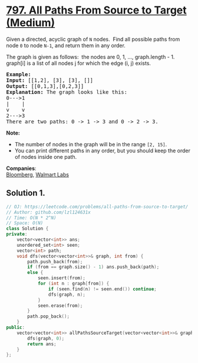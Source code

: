 # [797. All Paths From Source to Target (Medium)](https://leetcode.com/problems/all-paths-from-source-to-target/)

<p>Given a directed, acyclic graph of <code>N</code> nodes.&nbsp; Find all possible paths from node <code>0</code> to node <code>N-1</code>, and return them in any order.</p>

<p>The graph is given as follows:&nbsp; the nodes are 0, 1, ..., graph.length - 1.&nbsp; graph[i] is a list of all nodes j for which the edge (i, j) exists.</p>

<pre><strong>Example:</strong>
<strong>Input:</strong> [[1,2], [3], [3], []] 
<strong>Output:</strong> [[0,1,3],[0,2,3]] 
<strong>Explanation:</strong> The graph looks like this:
0---&gt;1
|    |
v    v
2---&gt;3
There are two paths: 0 -&gt; 1 -&gt; 3 and 0 -&gt; 2 -&gt; 3.
</pre>

<p><strong>Note:</strong></p>

<ul>
	<li>The number of nodes in the graph will be in the range <code>[2, 15]</code>.</li>
	<li>You can print different paths in any order, but you should keep the order of nodes inside one path.</li>
</ul>


**Companies**:  
[Bloomberg](https://leetcode.com/company/bloomberg), [Walmart Labs](https://leetcode.com/company/walmart-labs)

## Solution 1.

```cpp
// OJ: https://leetcode.com/problems/all-paths-from-source-to-target/
// Author: github.com/lzl124631x
// Time: O(N * 2^N)
// Space: O(N)
class Solution {
private:
    vector<vector<int>> ans;
    unordered_set<int> seen;
    vector<int> path;
    void dfs(vector<vector<int>>& graph, int from) {
        path.push_back(from);
        if (from == graph.size() - 1) ans.push_back(path);
        else {
            seen.insert(from);
            for (int n : graph[from]) {
                if (seen.find(n) != seen.end()) continue;
                dfs(graph, n);
            }
            seen.erase(from);
        }
        path.pop_back();
    }
public:
    vector<vector<int>> allPathsSourceTarget(vector<vector<int>>& graph) {
        dfs(graph, 0);
        return ans;
    }
};
```